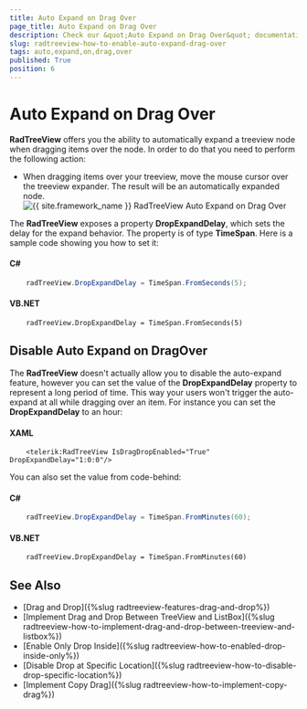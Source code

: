 ```yaml
---
title: Auto Expand on Drag Over
page_title: Auto Expand on Drag Over
description: Check our &quot;Auto Expand on Drag Over&quot; documentation article for the RadTreeView {{ site.framework_name }} control.
slug: radtreeview-how-to-enable-auto-expand-drag-over
tags: auto,expand,on,drag,over
published: True
position: 6
---
```


# Auto Expand on Drag Over

__RadTreeView__ offers you the ability to automatically expand a treeview node when dragging items over the node. In order to do that you need to perform the following action:

* When dragging items over your treeview, move the mouse cursor over the treeview expander. The result will be an automatically expanded node. 
![{{ site.framework_name }} RadTreeView Auto Expand on Drag Over](images/RadTreeView_HowEnableAutoExpandOnDragOver_010.png)

The __RadTreeView__ exposes a property __DropExpandDelay__, which sets the delay for the expand behavior. The property is of type __TimeSpan__. Here is a sample code showing you how to set it:		

#### __C#__
```C#
	radTreeView.DropExpandDelay = TimeSpan.FromSeconds(5);
```

#### __VB.NET__	
```VB.NET
	radTreeView.DropExpandDelay = TimeSpan.FromSeconds(5)
```

## Disable Auto Expand on DragOver

The __RadTreeView__ doesn't actually allow you to disable the auto-expand feature, however you can set the value of the __DropExpandDelay__ property to represent a long period of time. This way your users won't trigger the auto-expand at all while dragging over an item. For instance you can set the __DropExpandDelay__ to an hour:		

#### __XAML__	
```XAML
	<telerik:RadTreeView IsDragDropEnabled="True" DropExpandDelay="1:0:0"/>
```

You can also set the value from code-behind:
	
#### __C#__
```C#
	radTreeView.DropExpandDelay = TimeSpan.FromMinutes(60);		
```

#### __VB.NET__
```VB.NET
	radTreeView.DropExpandDelay = TimeSpan.FromMinutes(60)
```

## See Also
 * [Drag and Drop]({%slug radtreeview-features-drag-and-drop%})
 * [Implement Drag and Drop Between TreeView and ListBox]({%slug radtreeview-how-to-implement-drag-and-drop-between-treeview-and-listbox%})
 * [Enable Only Drop Inside]({%slug radtreeview-how-to-enabled-drop-inside-only%})
 * [Disable Drop at Specific Location]({%slug radtreeview-how-to-disable-drop-specific-location%})
 * [Implement Copy Drag]({%slug radtreeview-how-to-implement-copy-drag%})